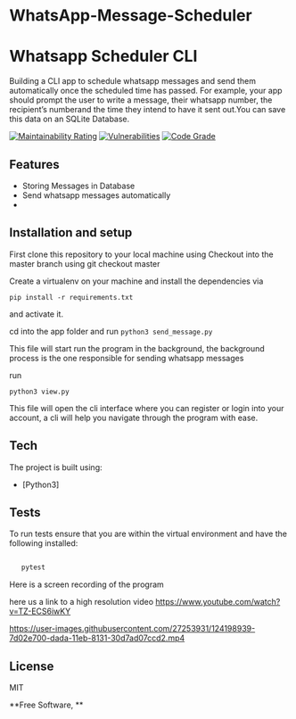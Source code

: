 # WhatsApp-Message-Scheduler
# Whatsapp Scheduler CLI

Building a CLI app to schedule whatsapp messages and send them automatically once the scheduled time has passed. For example, your app should prompt the user to write a message, their whatsapp number, the recipient’s numberand the time they intend to have it sent out.You can save this data on an SQLite Database.

[![Maintainability Rating](https://sonarcloud.io/api/project_badges/measure?project=kahenyaa_WhatsApp-Message-Scheduler&metric=sqale_rating)](https://sonarcloud.io/dashboard?id=kahenyaa_WhatsApp-Message-Scheduler) [![Vulnerabilities](https://sonarcloud.io/api/project_badges/measure?project=kahenyaa_WhatsApp-Message-Scheduler&metric=vulnerabilities)](https://sonarcloud.io/dashboard?id=kahenyaa_WhatsApp-Message-Scheduler) [![Code Grade](https://www.code-inspector.com/project/136/status/svg)](https://www.code-inspector.com/public/project/136/mygithubproject/dashboard)




## Features

- Storing Messages in Database
- Send whatsapp messages automatically
- 





##  Installation and setup

First clone this repository to your local machine using 
Checkout into the master branch using git checkout master

Create a virtualenv on your machine and install the dependencies via 

``` pip install -r requirements.txt ```

and activate it. 

cd into the app folder and run
``` python3 send_message.py ```

This file will start run the program in the background, 
the background process is the one responsible for sending whatsapp messages

run

``` python3 view.py ```

This file will open the cli interface where you can register or login into your account, 
a cli will help you navigate through the program with ease. 





## Tech

The project is built using:

- [Python3]


## Tests

To run tests ensure that you are within the virtual environment and have the following installed:

```sh 

   pytest

```

Here is a screen recording of the program

here us a link to a high resolution video https://www.youtube.com/watch?v=TZ-ECS6iwKY

https://user-images.githubusercontent.com/27253931/124198939-7d02e700-dada-11eb-8131-30d7ad07ccd2.mp4



## License

MIT

**Free Software, **

[//]: # (These are reference links used in the body of this note and get stripped out when the markdown processor does its job. There is no need to format nicely because it shouldn't be seen. Thanks SO - http://stackoverflow.com/questions/4823468/store-comments-in-markdown-syntax)

   [dill]: <https://github.com/joemccann/dillinger>
   [git-repo-url]: <https://github.com/joemccann/dillinger.git>
   [john gruber]: <http://daringfireball.net>
   [df1]: <http://daringfireball.net/projects/markdown/>
   [markdown-it]: <https://github.com/markdown-it/markdown-it>
   [Ace Editor]: <http://ace.ajax.org>
   [node.js]: <http://nodejs.org>
   [Twitter Bootstrap]: <http://twitter.github.com/bootstrap/>
   [jQuery]: <http://jquery.com>
   [@tjholowaychuk]: <http://twitter.com/tjholowaychuk>
   [express]: <http://expressjs.com>
   [AngularJS]: <http://angularjs.org>
   [Gulp]: <http://gulpjs.com>

   [PlDb]: <https://github.com/joemccann/dillinger/tree/master/plugins/dropbox/README.md>
   [PlGh]: <https://github.com/joemccann/dillinger/tree/master/plugins/github/README.md>
   [PlGd]: <https://github.com/joemccann/dillinger/tree/master/plugins/googledrive/README.md>
   [PlOd]: <https://github.com/joemccann/dillinger/tree/master/plugins/onedrive/README.md>
   [PlMe]: <https://github.com/joemccann/dillinger/tree/master/plugins/medium/README.md>
   [PlGa]: <https://github.com/RahulHP/dillinger/blob/master/plugins/googleanalytics/README.md>
